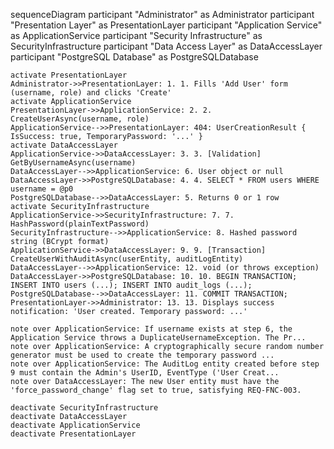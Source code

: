 sequenceDiagram
    participant "Administrator" as Administrator
    participant "Presentation Layer" as PresentationLayer
    participant "Application Service" as ApplicationService
    participant "Security Infrastructure" as SecurityInfrastructure
    participant "Data Access Layer" as DataAccessLayer
    participant "PostgreSQL Database" as PostgreSQLDatabase

    activate PresentationLayer
    Administrator->>PresentationLayer: 1. 1. Fills 'Add User' form (username, role) and clicks 'Create'
    activate ApplicationService
    PresentationLayer->>ApplicationService: 2. 2. CreateUserAsync(username, role)
    ApplicationService-->>PresentationLayer: 404: UserCreationResult { IsSuccess: true, TemporaryPassword: '...' }
    activate DataAccessLayer
    ApplicationService->>DataAccessLayer: 3. 3. [Validation] GetByUsernameAsync(username)
    DataAccessLayer-->>ApplicationService: 6. User object or null
    DataAccessLayer->>PostgreSQLDatabase: 4. 4. SELECT * FROM users WHERE username = @p0
    PostgreSQLDatabase-->>DataAccessLayer: 5. Returns 0 or 1 row
    activate SecurityInfrastructure
    ApplicationService->>SecurityInfrastructure: 7. 7. HashPassword(plainTextPassword)
    SecurityInfrastructure-->>ApplicationService: 8. Hashed password string (BCrypt format)
    ApplicationService->>DataAccessLayer: 9. 9. [Transaction] CreateUserWithAuditAsync(userEntity, auditLogEntity)
    DataAccessLayer-->>ApplicationService: 12. void (or throws exception)
    DataAccessLayer->>PostgreSQLDatabase: 10. 10. BEGIN TRANSACTION; INSERT INTO users (...); INSERT INTO audit_logs (...);
    PostgreSQLDatabase-->>DataAccessLayer: 11. COMMIT TRANSACTION;
    PresentationLayer->>Administrator: 13. 13. Displays success notification: 'User created. Temporary password: ...'

    note over ApplicationService: If username exists at step 6, the Application Service throws a DuplicateUsernameException. The Pr...
    note over ApplicationService: A cryptographically secure random number generator must be used to create the temporary password ...
    note over ApplicationService: The AuditLog entity created before step 9 must contain the Admin's UserID, EventType ('User Creat...
    note over DataAccessLayer: The new User entity must have the 'force_password_change' flag set to true, satisfying REQ-FNC-003.

    deactivate SecurityInfrastructure
    deactivate DataAccessLayer
    deactivate ApplicationService
    deactivate PresentationLayer
